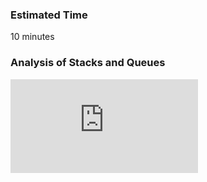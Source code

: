 ### Estimated Time

10 minutes
### Analysis of Stacks and Queues
<iframe src="https://www.youtube.com/embed/7eS2OXKuvaA" frameborder="0" allow="autoplay; encrypted-media" allowfullscreen></iframe>
